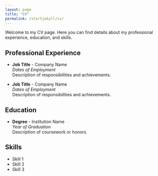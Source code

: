 ```yaml
---
layout: page
title: "CV"
permalink: /startjekyll/cv/
---
```


Welcome to my CV page. Here you can find details about my professional experience, education, and skills.

## Professional Experience

- **Job Title** - Company Name  
    *Dates of Employment*  
    Description of responsibilities and achievements.

- **Job Title** - Company Name  
    *Dates of Employment*  
    Description of responsibilities and achievements.

## Education

- **Degree** - Institution Name  
    *Year of Graduation*  
    Description of coursework or honors.

## Skills

- Skill 1
- Skill 2
- Skill 3
